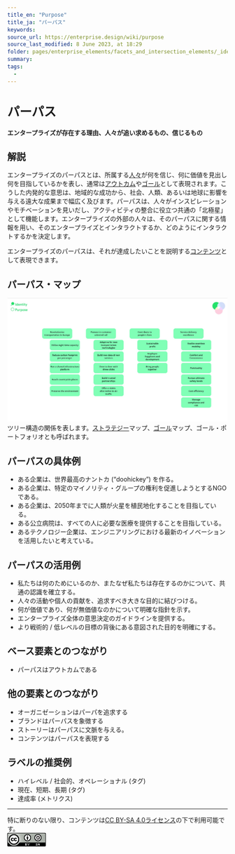 ```yaml
---
title_en: "Purpose"
title_ja: "パーパス"
keywords: 
source_url: https://enterprise.design/wiki/purpose
source_last_modified: 8 June 2023, at 18:29
folder: pages/enterprise_elements/facets_and_intersection_elements/_identity
summary:
tags: 
  - 
---
```

# パーパス
**エンタープライズが存在する理由、人々が追い求めるもの、信じるもの**

## 解説
エンタープライズのパーパスとは、所属する[人々](/pages/enterprise_elements_ja/base_elements_ja/people_ja.md)が何を信じ、何に価値を見出し何を目指しているかを表し、通常は[アウトカム](/pages/enterprise_elements_ja/base_elements_ja/outcome_ja.md)や[ゴール](/pages/glossary_ja.md#goal)として表現されます。こうした内発的な意思は、地域的な成功から、社会、人類、あるいは地球に影響を与える遠大な成果まで幅広く及びます。パーパスは、人々がインスピレーションやモチベーションを見いだし、アクティビティの整合に役立つ共通の「北極星」として機能します。エンタープライズの外部の人々は、そのパーパスに関する情報を用い、そのエンタープライズとインタラクトするか、どのようにインタラクトするかを決定します。

エンタープライズのパーパスは、それが達成したいことを説明する[コンテンツ](/pages/enterprise_elements_ja/facets_and_intersection_elements_ja/_identity/content_ja.md)として表現できます。

## パーパス・マップ
<img src="https://github.com/Yoshiyuki-iasa/EDGY23_ja/blob/main/media/Purpose_ja.jpg?raw=true"><br>
ツリー構造の関係を表します。[ストラテジー](/pages/glossary_ja.md#strategy)マップ、[ゴール](/pages/glossary_ja.md#goal)マップ、ゴール・ポートフォリオとも呼ばれます。

## パーパスの具体例
- ある企業は、世界最高のナントカ (“doohickey”) を作る。
- ある企業は、特定のマイノリティ・グループの権利を促進しようとするNGOである。
- ある企業は、2050年までに人類が火星を植民地化することを目指している。
- ある公立病院は、すべての人に必要な医療を提供することを目指している。
- あるテクノロジー企業は、エンジニアリングにおける最新のイノベーションを活用したいと考えている。

## パーパスの活用例
- 私たちは何のためにいるのか、またなぜ私たちは存在するのかについて、共通の認識を確立する。
- 人々の活動や個人の貢献を、追求すべき大きな目的に結びつける。
- 何が価値であり、何が無価値なのかについて明確な指針を示す。
- エンタープライズ全体の意思決定のガイドラインを提供する。
- より戦術的 / 低レベルの目標の背後にある意図された目的を明確にする。

## ベース要素とのつながり
- パーパスはアウトカムである

## 他の要素とのつながり
- オーガニゼーションはパーパを追求する
- ブランドはパーパスを象徴する
- ストーリーはパーパスに文脈を与える。
- コンテンツはパーパスを表現する

## ラベルの推奨例
- ハイレベル / 社会的、オペレーショナル (タグ)
- 現在、短期、長期 (タグ)
- 達成率 (メトリクス)

---
特に断りのない限り、コンテンツは[CC BY-SA 4.0ライセンス](/pages/license_ja.md)の下で利用可能です。
<br><a href="/pages/license_ja.md"> <img src="https://github.com/Yoshiyuki-iasa/EDGY23_ja/blob/main/media/cc.png?raw=true" alt="CC logo"></a>
